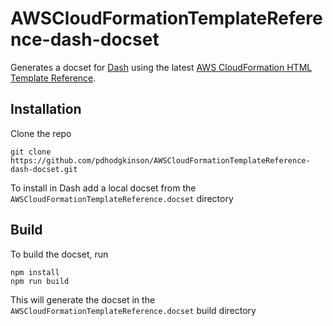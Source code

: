 # AWSCloudFormationTemplateReference-dash-docset
Generates a docset for [Dash](http://kapeli.com/dash) using the
latest [AWS CloudFormation HTML Template Reference](http://docs.aws.amazon.com/AWSCloudFormation/latest/UserGuide/Welcome.html).

## Installation
Clone the repo
```
git clone https://github.com/pdhodgkinson/AWSCloudFormationTemplateReference-dash-docset.git
```

To install in Dash add a local docset from the `AWSCloudFormationTemplateReference.docset` directory


## Build

To build the docset, run
```
npm install
npm run build
```

This will generate the docset in the `AWSCloudFormationTemplateReference.docset` build directory




